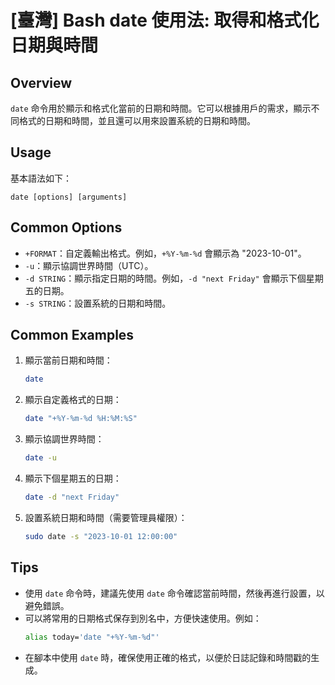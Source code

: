 # [臺灣] Bash date 使用法: 取得和格式化日期與時間

## Overview
`date` 命令用於顯示和格式化當前的日期和時間。它可以根據用戶的需求，顯示不同格式的日期和時間，並且還可以用來設置系統的日期和時間。

## Usage
基本語法如下：
```
date [options] [arguments]
```

## Common Options
- `+FORMAT`：自定義輸出格式。例如，`+%Y-%m-%d` 會顯示為 "2023-10-01"。
- `-u`：顯示協調世界時間（UTC）。
- `-d STRING`：顯示指定日期的時間。例如，`-d "next Friday"` 會顯示下個星期五的日期。
- `-s STRING`：設置系統的日期和時間。

## Common Examples
1. 顯示當前日期和時間：
   ```bash
   date
   ```

2. 顯示自定義格式的日期：
   ```bash
   date "+%Y-%m-%d %H:%M:%S"
   ```

3. 顯示協調世界時間：
   ```bash
   date -u
   ```

4. 顯示下個星期五的日期：
   ```bash
   date -d "next Friday"
   ```

5. 設置系統日期和時間（需要管理員權限）：
   ```bash
   sudo date -s "2023-10-01 12:00:00"
   ```

## Tips
- 使用 `date` 命令時，建議先使用 `date` 命令確認當前時間，然後再進行設置，以避免錯誤。
- 可以將常用的日期格式保存到別名中，方便快速使用。例如：
  ```bash
  alias today='date "+%Y-%m-%d"'
  ```
- 在腳本中使用 `date` 時，確保使用正確的格式，以便於日誌記錄和時間戳的生成。